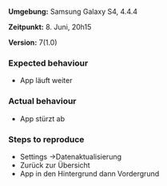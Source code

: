 **Umgebung:** Samsung Galaxy S4, 4.4.4

**Zeitpunkt:** 8. Juni, 20h15

**Version:** 7(1.0)

### Expected behaviour
- App läuft weiter

### Actual behaviour
- App stürzt ab

### Steps to reproduce
- Settings ->Datenaktualisierung
- Zurück zur Übersicht
- App in den Hintergrund dann Vordergrund

